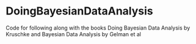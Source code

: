 # DoingBayesianDataAnalysis
Code for following along with the books Doing Bayesian Data Analysis by Kruschke and Bayesian Data Analysis by Gelman et al
